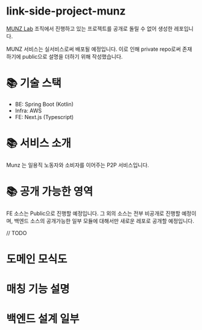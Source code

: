 # link-side-project-munz
[MUNZ Lab](https://github.com/orgs/munzlab/repositories) 조직에서 진행하고 있는 프로젝트를 공개로 돌릴 수 없어 생성한 레포입니다.

MUNZ 서비스는 실서비스로써 배포될 예정입니다.
이로 인해 private repo로써 존재하기에 public으로 설명을 더하기 위해 작성했습니다.

# 📚 기술 스택
- BE: Spring Boot (Kotlin)
- Infra: AWS
- FE: Next.js (Typescript)

# 📚 서비스 소개
Munz 는 일용직 노동자와 소비자를 이어주는 P2P 서비스입니다.

# 📚 공개 가능한 영역
FE 소스는 Public으로 진행할 예정입니다.
그 외의 소스는 전부 비공개로 진행할 예정이며, 백엔드 소스의 공개가능한 일부 모듈에 대해서만 새로운 레포로 공개할 예정입니다.

// TODO
# 도메인 모식도
# 매칭 기능 설명
# 백엔드 설계 일부
